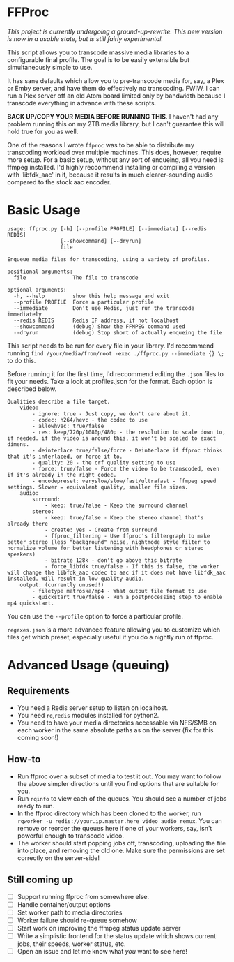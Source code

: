 FFProc
====

*This project is currently undergoing a ground-up-rewrite. This new version is now in a usable state, but is still fairly experimental.*

This script allows you to transcode massive media libraries to a configurable final profile. The goal is to be easily extensible but simultaneously simple to use.

It has sane defaults which allow you to pre-transcode media for, say, a Plex or Emby server, and have them do effectively no transcoding. FWIW, I can run a Plex server off an old Atom board limited only by bandwidth because I transcode everything in advance with these scripts.


**BACK UP/COPY YOUR MEDIA BEFORE RUNNING THIS**. I haven't had any problem running this on my 2TB media library, but I can't guarantee this will hold true for you as well.

One of the reasons I wrote `ffproc` was to be able to distribute my transcoding workload over multiple machines. This does, however, require more setup. For a basic setup, without any sort of enqueing, all you need is ffmpeg installed. I'd highly reccommend installing or compiling a version with 'libfdk_aac' in it, because it results in much clearer-sounding audio compared to the stock aac encoder.

Basic Usage
====

```
usage: ffproc.py [-h] [--profile PROFILE] [--immediate] [--redis REDIS]
                 [--showcommand] [--dryrun]
                 file

Enqueue media files for transcoding, using a variety of profiles.

positional arguments:
  file               The file to transcode

optional arguments:
  -h, --help         show this help message and exit
  --profile PROFILE  Force a particular profile
  --immediate        Don't use Redis, just run the transcode immediately
  --redis REDIS      Redis IP address, if not localhost
  --showcommand      (debug) Show the FFMPEG command used
  --dryrun           (debug) Stop short of actually enqueing the file
```

This script needs to be run for every file in your library. I'd reccommend running `find /your/media/from/root -exec ./ffproc.py --immediate {} \;` to do this.

Before running it for the first time, I'd reccommend editing the `.json` files to fit your needs. Take a look at profiles.json for the format. Each option is described below.

```
Qualities describe a file target.
	video:
		- ignore: true - Just copy, we don't care about it.
		- codec: h264/hevc - the codec to use
		- allowhvec: true/false
		- res: keep/720p/1080p/480p - the resolution to scale down to, if needed. if the video is around this, it won't be scaled to exact dimens.
		- deinterlace true/false/force - Deinterlace if ffproc thinks that it's interlaced, or force it to. 
		- quality: 20 - the crf quality setting to use
		- force: true/false - Force the video to be transcoded, even if it's already in the right codec.
		- encodepreset: veryslow/slow/fast/ultrafast - ffmpeg speed settings. Slower = equivalent quality, smaller file sizes.
	audio:
		surround:
			- keep: true/false - Keep the surround channel
		stereo:
			- keep: true/false - Keep the stereo channel that's already there
			- create: yes - Create from surround
			- ffproc_filtering - Use ffproc's filtergraph to make better stereo (less "background" noise, nightmode style filter to normalize volume for better listening with headphones or stereo speakers)
			- bitrate 128k - don't go above this bitrate
			- force_libfdk true/false - If this is false, the worker will change the libfdk_aac codec to aac if it does not have libfdk_aac installed. Will result in low-quality audio.  
	output: (currently unused!)
		- filetype matroska/mp4 - What output file format to use
		- quickstart true/false - Run a postprocessing step to enable mp4 quickstart.
```

You can use the `--profile` option to force a particular profile.

`regexes.json` is a more advanced feature allowing you to customize which files get which preset, especially useful if you do a nightly run of ffproc.

Advanced Usage (queuing)
====

Requirements
----

 - You need a Redis server setup to listen on localhost.
 - You need `rq`,`redis` modules installed for python2.
 - You need to have your media directories accessable via NFS/SMB on each worker in the same absolute paths as on the server (fix for this coming soon!)

How-to
----

 - Run ffproc over a subset of media to test it out. You may want to follow the above simpler directions until you find options that are suitable for you.
 - Run `rqinfo` to view each of the queues. You should see a number of jobs ready to run.
 - In the ffproc directory which has been cloned to the worker, run `rqworker -u redis://your.ip.master.here video audio remux`. You can remove or reorder the queues here if one of your workers, say, isn't powerful enough to transcode video.
 - The worker should start popping jobs off, transcoding, uploading the file into place, and removing the old one. Make sure the permissions are set correctly on the server-side!


Still coming up
----

- [ ] Support running ffproc from somewhere else.
- [ ] Handle container/output options
- [ ] Set worker path to media directories
- [ ] Worker failure should re-queue somehow
- [ ] Start work on improving the ffmpeg status update server
- [ ] Write a simplistic frontend for the status update which shows current jobs, their speeds, worker status, etc.
- [ ] Open an issue and let me know what *you* want to see here!